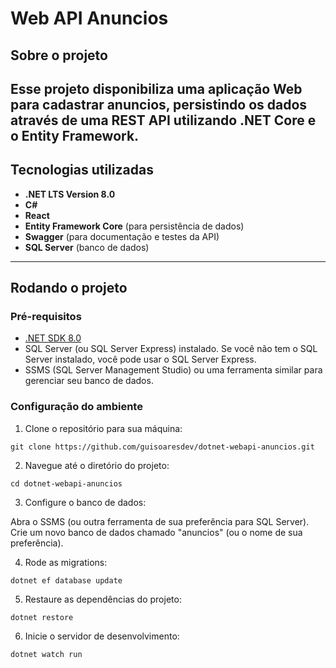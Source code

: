 # Web API Anuncios

## Sobre o projeto

Esse projeto disponibiliza uma aplicação Web para cadastrar anuncios, persistindo os dados através de uma REST API utilizando .NET Core e o Entity Framework.
---

## Tecnologias utilizadas

- **.NET LTS Version 8.0**
- **C#**
- **React**
- **Entity Framework Core** (para persistência de dados)
- **Swagger** (para documentação e testes da API)
- **SQL Server** (banco de dados)
---

## Rodando o projeto

### Pré-requisitos

- [.NET SDK 8.0](https://dotnet.microsoft.com/download/dotnet/8.0)
- SQL Server (ou SQL Server Express) instalado. Se você não tem o SQL Server instalado, você pode usar o SQL Server Express.
- SSMS (SQL Server Management Studio) ou uma ferramenta similar para gerenciar seu banco de dados.

### Configuração do ambiente

1. Clone o repositório para sua máquina:
```
git clone https://github.com/guisoaresdev/dotnet-webapi-anuncios.git
```
2. Navegue até o diretório do projeto:

```
cd dotnet-webapi-anuncios
```

3. Configure o banco de dados:

Abra o SSMS (ou outra ferramenta de sua preferência para SQL Server).
Crie um novo banco de dados chamado "anuncios" (ou o nome de sua preferência).

4. Rode as migrations:
```
dotnet ef database update
```

5. Restaure as dependências do projeto:

```
dotnet restore
```

6. Inicie o servidor de desenvolvimento:

```
dotnet watch run
```

